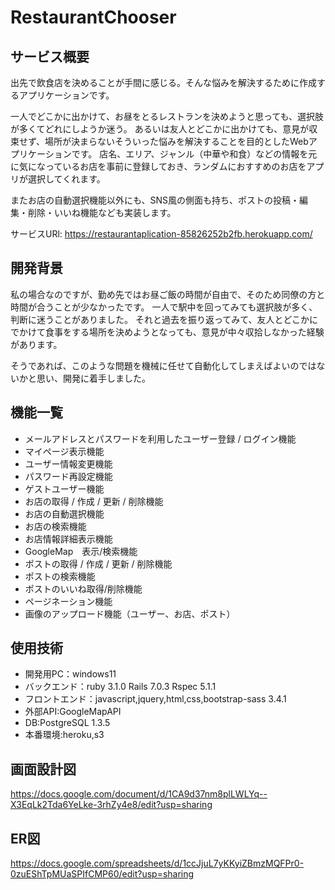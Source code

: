 # RestaurantChooser
## サービス概要
出先で飲食店を決めることが手間に感じる。そんな悩みを解決するために作成するアプリケーションです。

一人でどこかに出かけて、お昼をとるレストランを決めようと思っても、選択肢が多くてどれにしようか迷う。
あるいは友人とどこかに出かけても、意見が収束せず、場所が決まらないそういった悩みを解決することを目的としたWebアプリケーションです。
店名、エリア、ジャンル（中華や和食）などの情報を元に気になっているお店を事前に登録しておき、ランダムにおすすめのお店をアプリが選択してくれます。

またお店の自動選択機能以外にも、SNS風の側面も持ち、ポストの投稿・編集・削除・いいね機能なども実装します。

サービスURl:
https://restaurantaplication-85826252b2fb.herokuapp.com/
## 開発背景
私の場合なのですが、勤め先ではお昼ご飯の時間が自由で、そのため同僚の方と時間が合うことが少なかったです。
一人で駅中を回ってみても選択肢が多く、判断に迷うことがありました。
それと過去を振り返ってみて、友人とどこかにでかけて食事をする場所を決めようとなっても、意見が中々収拾しなかった経験があります。

そうであれば、このような問題を機械に任せて自動化してしまえばよいのではないかと思い、開発に着手しました。

## 機能一覧

* メールアドレスとパスワードを利用したユーザー登録 / ログイン機能
* マイページ表示機能
* ユーザー情報変更機能
* パスワード再設定機能
* ゲストユーザー機能
* お店の取得 / 作成 / 更新 / 削除機能
* お店の自動選択機能
* お店の検索機能
* お店情報詳細表示機能
* GoogleMap　表示/検索機能
* ポストの取得 / 作成 / 更新 / 削除機能
* ポストの検索機能
* ポストのいいね取得/削除機能
* ページネーション機能
* 画像のアップロード機能（ユーザー、お店、ポスト）


## 使用技術
* 開発用PC：windows11
* バックエンド：ruby 3.1.0 Rails 7.0.3 Rspec 5.1.1
* フロントエンド：javascript,jquery,html,css,bootstrap-sass 3.4.1
* 外部API:GoogleMapAPI
* DB:PostgreSQL 1.3.5
* 本番環境:heroku,s3

## 画面設計図
https://docs.google.com/document/d/1CA9d37nm8plLWLYq--X3EqLk2Tda6YeLke-3rhZy4e8/edit?usp=sharing
## ER図
https://docs.google.com/spreadsheets/d/1ccJjuL7yKKyiZBmzMQFPr0-0zuEShTpMUaSPIfCMP60/edit?usp=sharing
